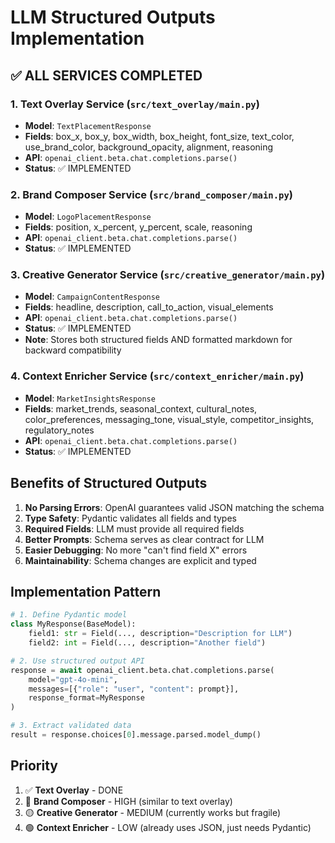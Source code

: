 # LLM Structured Outputs Implementation

## ✅ ALL SERVICES COMPLETED

### 1. Text Overlay Service (`src/text_overlay/main.py`)
- **Model**: `TextPlacementResponse`
- **Fields**: box_x, box_y, box_width, box_height, font_size, text_color, use_brand_color, background_opacity, alignment, reasoning
- **API**: `openai_client.beta.chat.completions.parse()`
- **Status**: ✅ IMPLEMENTED

### 2. Brand Composer Service (`src/brand_composer/main.py`)
- **Model**: `LogoPlacementResponse`
- **Fields**: position, x_percent, y_percent, scale, reasoning
- **API**: `openai_client.beta.chat.completions.parse()`
- **Status**: ✅ IMPLEMENTED

### 3. Creative Generator Service (`src/creative_generator/main.py`)
- **Model**: `CampaignContentResponse`
- **Fields**: headline, description, call_to_action, visual_elements
- **API**: `openai_client.beta.chat.completions.parse()`
- **Status**: ✅ IMPLEMENTED
- **Note**: Stores both structured fields AND formatted markdown for backward compatibility

### 4. Context Enricher Service (`src/context_enricher/main.py`)
- **Model**: `MarketInsightsResponse`
- **Fields**: market_trends, seasonal_context, cultural_notes, color_preferences, messaging_tone, visual_style, competitor_insights, regulatory_notes
- **API**: `openai_client.beta.chat.completions.parse()`
- **Status**: ✅ IMPLEMENTED

## Benefits of Structured Outputs

1. **No Parsing Errors**: OpenAI guarantees valid JSON matching the schema
2. **Type Safety**: Pydantic validates all fields and types
3. **Required Fields**: LLM must provide all required fields
4. **Better Prompts**: Schema serves as clear contract for LLM
5. **Easier Debugging**: No more "can't find field X" errors
6. **Maintainability**: Schema changes are explicit and typed

## Implementation Pattern

```python
# 1. Define Pydantic model
class MyResponse(BaseModel):
    field1: str = Field(..., description="Description for LLM")
    field2: int = Field(..., description="Another field")

# 2. Use structured output API
response = await openai_client.beta.chat.completions.parse(
    model="gpt-4o-mini",
    messages=[{"role": "user", "content": prompt}],
    response_format=MyResponse
)

# 3. Extract validated data
result = response.choices[0].message.parsed.model_dump()
```

## Priority

1. ✅ **Text Overlay** - DONE
2. 🔴 **Brand Composer** - HIGH (similar to text overlay)
3. 🟡 **Creative Generator** - MEDIUM (currently works but fragile)
4. 🟢 **Context Enricher** - LOW (already uses JSON, just needs Pydantic)
